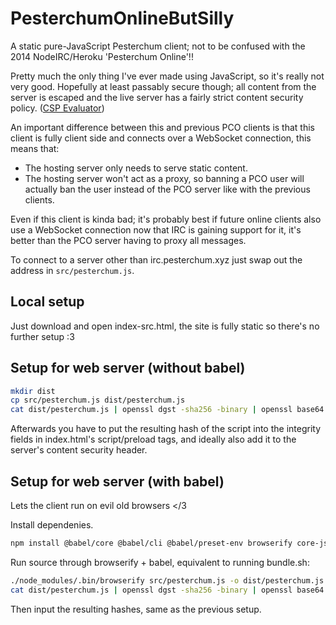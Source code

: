 # PesterchumOnlineButSilly
A static pure-JavaScript Pesterchum client; not to be confused with the 2014 NodeIRC/Heroku 'Pesterchum Online'!!

Pretty much the only thing I've ever made using JavaScript, so it's really not very good. Hopefully at least passably secure though; all content from the server is escaped and the live server has a fairly strict content security policy. ([CSP Evaluator](https://csp-evaluator.withgoogle.com/?csp=https://pesterchum.online))

An important difference between this and previous PCO clients is that this client is fully client side and connects over a WebSocket connection, this means that:
 - The hosting server only needs to serve static content.
 - The hosting server won't act as a proxy, so banning a PCO user will actually ban the user instead of the PCO server like with the previous clients.

Even if this client is kinda bad; it's probably best if future online clients also use a WebSocket connection now that IRC is gaining support for it, it's better than the PCO server having to proxy all messages.

To connect to a server other than irc.pesterchum.xyz just swap out the address in ``src/pesterchum.js``.

## Local setup
Just download and open index-src.html, the site is fully static so there's no further setup :3

## Setup for web server (without babel)
```sh
mkdir dist
cp src/pesterchum.js dist/pesterchum.js
cat dist/pesterchum.js | openssl dgst -sha256 -binary | openssl base64 -A
```
Afterwards you have to put the resulting hash of the script into the integrity fields in index.html's script/preload tags, and ideally also add it to the server's content security header.

## Setup for web server (with babel)
Lets the client run on evil old browsers </3

Install dependenies.
```sh
npm install @babel/core @babel/cli @babel/preset-env browserify core-js babelify
```
Run source through browserify + babel, equivalent to running bundle.sh:
```sh
./node_modules/.bin/browserify src/pesterchum.js -o dist/pesterchum.js -t babelify
cat dist/pesterchum.js | openssl dgst -sha256 -binary | openssl base64 -A && echo
```
Then input the resulting hashes, same as the previous setup.
